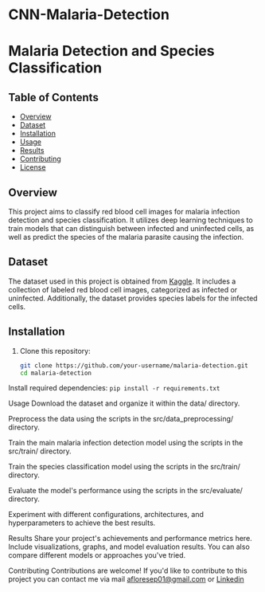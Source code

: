 # CNN-Malaria-Detection


# Malaria Detection and Species Classification


## Table of Contents
- [Overview](#overview)
- [Dataset](#dataset)
- [Installation](#installation)
- [Usage](#usage)
- [Results](#results)
- [Contributing](#contributing)
- [License](#license)

## Overview
This project aims to classify red blood cell images for malaria infection detection and species classification. It utilizes deep learning techniques to train models that can distinguish between infected and uninfected cells, as well as predict the species of the malaria parasite causing the infection.

## Dataset
The dataset used in this project is obtained from [Kaggle](https://www.kaggle.com/datasets/iarunava/cell-images-for-detecting-malaria). It includes a collection of labeled red blood cell images, categorized as infected or uninfected. Additionally, the dataset provides species labels for the infected cells.

## Installation
1. Clone this repository:
   ```sh
   git clone https://github.com/your-username/malaria-detection.git
   cd malaria-detection


Install required dependencies:
`pip install -r requirements.txt`


Usage
Download the dataset and organize it within the data/ directory.

Preprocess the data using the scripts in the src/data_preprocessing/ directory.

Train the main malaria infection detection model using the scripts in the src/train/ directory.

Train the species classification model using the scripts in the src/train/ directory.

Evaluate the model's performance using the scripts in the src/evaluate/ directory.

Experiment with different configurations, architectures, and hyperparameters to achieve the best results.

Results
Share your project's achievements and performance metrics here. Include visualizations, graphs, and model evaluation results. You can also compare different models or approaches you've tried.

Contributing
Contributions are welcome! If you'd like to contribute to this project you can contact me via mail afloresep01@gmail.com or [Linkedin](https://www.linkedin.com/afloresep)
